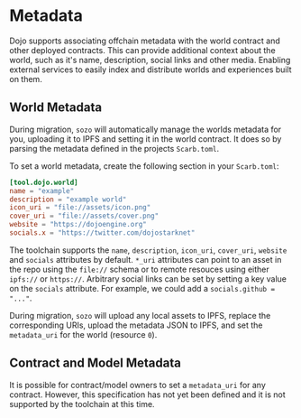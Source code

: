 # Metadata

Dojo supports associating offchain metadata with the world contract and other deployed contracts. This can provide additional context about the world, such as it's name, description, social links and other media. Enabling external services to easily index and distribute worlds and experiences built on them.

## World Metadata

During migration, `sozo` will automatically manage the worlds metadata for you, uploading it to IPFS and setting it in the world contract. It does so by parsing the metadata defined in the projects `Scarb.toml`.

To set a world metadata, create the following section in your `Scarb.toml`:

```toml
[tool.dojo.world]
name = "example"
description = "example world"
icon_uri = "file://assets/icon.png"
cover_uri = "file://assets/cover.png"
website = "https://dojoengine.org"
socials.x = "https://twitter.com/dojostarknet"
```

The toolchain supports the `name`, `description`, `icon_uri`, `cover_uri`, `website` and `socials` attributes by default. `*_uri` attributes can point to an asset in the repo using the `file://` schema or to remote resouces using either `ipfs://` or `https://`. Arbitrary social links can be set by setting a key value on the `socials` attribute. For example, we could add a `socials.github = "..."`.

During migration, `sozo` will upload any local assets to IPFS, replace the corresponding URIs, upload the metadata JSON to IPFS, and set the `metadata_uri` for the world (resource `0`).

## Contract and Model Metadata

It is possible for contract/model owners to set a `metadata_uri` for any contract. However, this specification has not yet been defined and it is not supported by the toolchain at this time.
